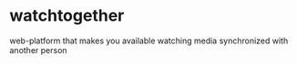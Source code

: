 # watchtogether
web-platform that makes  you available watching media synchronized with another person

